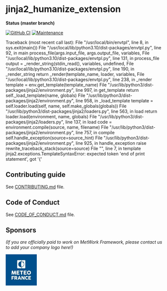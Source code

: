 # jinja2_humanize_extension

[//]: # (automatically generated from https://github.com/metwork-framework/github_organization_management/blob/master/common_files/README.md)

**Status (master branch)**



[![GitHub CI](https://github.com/metwork-framework/jinja2_humanize_extension/workflows/CI/badge.svg?branch=master)](https://github.com/metwork-framework/jinja2_humanize_extension/actions?query=workflow%3ACI+branch%3Amaster)
[![Maintenance](https://raw.githubusercontent.com/metwork-framework/resources/master/badges/maintained.svg)](https://github.com/metwork-framework/resources/blob/master/badges/maintained.svg)




Traceback (most recent call last):
  File "/usr/local/bin/envtpl", line 8, in <module>
    sys.exit(main())
  File "/usr/local/lib/python3.10/dist-packages/envtpl.py", line 92, in main
    process_file(args.input_file, args.output_file, variables,
  File "/usr/local/lib/python3.10/dist-packages/envtpl.py", line 131, in process_file
    output = _render_string(stdin_read(), variables, undefined,
  File "/usr/local/lib/python3.10/dist-packages/envtpl.py", line 190, in _render_string
    return _render(template_name, loader, variables,
  File "/usr/local/lib/python3.10/dist-packages/envtpl.py", line 238, in _render
    template = env.get_template(template_name)
  File "/usr/lib/python3/dist-packages/jinja2/environment.py", line 997, in get_template
    return self._load_template(name, globals)
  File "/usr/lib/python3/dist-packages/jinja2/environment.py", line 958, in _load_template
    template = self.loader.load(self, name, self.make_globals(globals))
  File "/usr/lib/python3/dist-packages/jinja2/loaders.py", line 563, in load
    return loader.load(environment, name, globals)
  File "/usr/lib/python3/dist-packages/jinja2/loaders.py", line 137, in load
    code = environment.compile(source, name, filename)
  File "/usr/lib/python3/dist-packages/jinja2/environment.py", line 757, in compile
    self.handle_exception(source=source_hint)
  File "/usr/lib/python3/dist-packages/jinja2/environment.py", line 925, in handle_exception
    raise rewrite_traceback_stack(source=source)
  File "<unknown>", line 7, in template
jinja2.exceptions.TemplateSyntaxError: expected token 'end of print statement', got '{'






## Contributing guide

See [CONTRIBUTING.md](CONTRIBUTING.md) file.



## Code of Conduct

See [CODE_OF_CONDUCT.md](CODE_OF_CONDUCT.md) file.



## Sponsors

*(If you are officially paid to work on MetWork Framework, please contact us to add your company logo here!)*

[![logo](https://raw.githubusercontent.com/metwork-framework/resources/master/sponsors/meteofrance-small.jpeg)](http://www.meteofrance.com)

